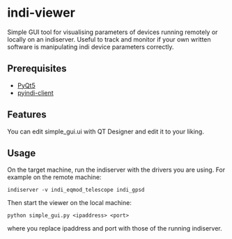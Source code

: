 # indi-viewer

Simple GUI tool for visualising parameters of devices running remotely or locally
on an indiserver. Useful to track and monitor if your own written software is
manipulating indi device parameters correctly.

## Prerequisites

* [PyQt5](https://pypi.org/project/PyQt5/)
* [pyindi-client](https://pypi.org/project/pyindi-client/)

## Features


You can edit simple_gui.ui with QT Designer and edit it to your liking.

## Usage

On the target machine, run the indiserver with the drivers you are using.
For example on the remote machine:
```
indiserver -v indi_eqmod_telescope indi_gpsd
```

Then start the viewer on the local machine:
```
python simple_gui.py <ipaddress> <port>
```
where you replace ipaddress and port with those of the running indiserver.
